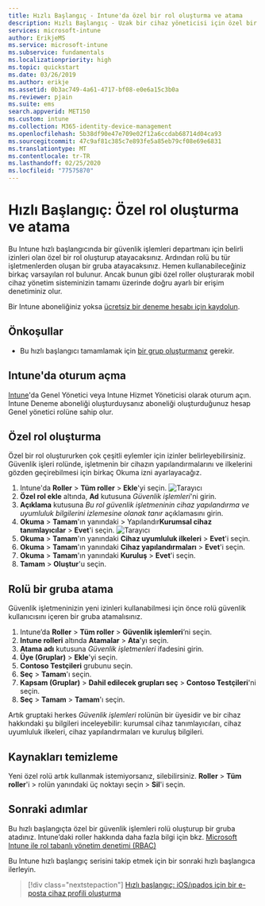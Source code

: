 ```yaml
---
title: Hızlı Başlangıç - Intune'da özel bir rol oluşturma ve atama
description: Hızlı Başlangıç - Uzak bir cihaz yöneticisi için özel bir rol oluşturun ve atayın.
services: microsoft-intune
author: ErikjeMS
ms.service: microsoft-intune
ms.subservice: fundamentals
ms.localizationpriority: high
ms.topic: quickstart
ms.date: 03/26/2019
ms.author: erikje
ms.assetid: 0b3ac749-4a61-4717-bf08-e0e6a15c3b0a
ms.reviewer: pjain
ms.suite: ems
search.appverid: MET150
ms.custom: intune
ms.collection: M365-identity-device-management
ms.openlocfilehash: 5b38df90e47e709e02f12a6ccdab68714d04ca93
ms.sourcegitcommit: 47c9af81c385c7e893fe5a85eb79cf08e69e6831
ms.translationtype: MT
ms.contentlocale: tr-TR
ms.lasthandoff: 02/25/2020
ms.locfileid: "77575870"
---
```

# <a name="quickstart-create-and-assign-a-custom-role"></a>Hızlı Başlangıç: Özel rol oluşturma ve atama

Bu Intune hızlı başlangıcında bir güvenlik işlemleri departmanı için belirli izinleri olan özel bir rol oluşturup atayacaksınız. Ardından rolü bu tür işletmenlerden oluşan bir gruba atayacaksınız. Hemen kullanabileceğiniz birkaç varsayılan rol bulunur. Ancak bunun gibi özel roller oluşturarak mobil cihaz yönetim sisteminizin tamamı üzerinde doğru ayarlı bir erişim denetiminiz olur.

Bir Intune aboneliğiniz yoksa [ücretsiz bir deneme hesabı için kaydolun](free-trial-sign-up.md).

## <a name="prerequisites"></a>Önkoşullar

- Bu hızlı başlangıcı tamamlamak için [bir grup oluşturmanız](quickstart-create-group.md) gerekir.

## <a name="sign-in-to-intune"></a>Intune'da oturum açma

[Intune](https://aka.ms/intuneportal)'da Genel Yönetici veya Intune Hizmet Yöneticisi olarak oturum açın. Intune Deneme aboneliği oluşturduysanız aboneliği oluşturduğunuz hesap Genel yönetici rolüne sahip olur.

## <a name="create-a-custom-role"></a>Özel rol oluşturma

Özel bir rol oluştururken çok çeşitli eylemler için izinler belirleyebilirsiniz. Güvenlik işleri rolünde, işletmenin bir cihazın yapılandırmalarını ve ilkelerini gözden geçirebilmesi için birkaç Okuma izni ayarlayacağız.

1. Intune'da **Roller** > **Tüm roller** > **Ekle**'yi seçin.
![Tarayıcı](./media/quickstart-create-custom-role/add-custom-role.png)
2. **Özel rol ekle** altında, **Ad** kutusuna *Güvenlik işlemleri*'ni girin.
3. **Açıklama** kutusuna *Bu rol güvenlik işletmeninin cihaz yapılandırma ve uyumluluk bilgilerini izlemesine olanak tanır* açıklamasını girin.
4. **Okuma** > **Tamam**'ın yanındaki  > Yapılandır**Kurumsal cihaz tanımlayıcılar** > **Evet**'i seçin.
![Tarayıcı](./media/quickstart-create-custom-role/corp-device-id-read.png)
5. **Okuma** > **Tamam**'ın yanındaki **Cihaz uyumluluk ilkeleri** > **Evet**'i seçin.
6. **Okuma** > **Tamam**'ın yanındaki **Cihaz yapılandırmaları** > **Evet**'i seçin.
7. **Okuma** > **Tamam**'ın yanındaki **Kuruluş** > **Evet**'i seçin.
8. **Tamam** > **Oluştur**'u seçin.

## <a name="assign-the-role-to-a-group"></a>Rolü bir gruba atama

Güvenlik işletmeninizin yeni izinleri kullanabilmesi için önce rolü güvenlik kullanıcısını içeren bir gruba atamalısınız.

1. Intune’da **Roller** > **Tüm roller** > **Güvenlik işlemleri**’ni seçin.
2. **Intune rolleri** altında **Atamalar** > **Ata**'yı seçin.
3. **Atama adı** kutusuna *Güvenlik işletmenleri* ifadesini girin.
4. **Üye (Gruplar)**  > **Ekle**'yi seçin.
5. **Contoso Testçileri** grubunu seçin.
6. **Seç** > **Tamam**'ı seçin.
7. **Kapsam (Gruplar)**  > **Dahil edilecek grupları seç** > **Contoso Testçileri**'ni seçin.
8. **Seç** > **Tamam** > **Tamam**'ı seçin.

Artık gruptaki herkes *Güvenlik işlemleri* rolünün bir üyesidir ve bir cihaz hakkındaki şu bilgileri inceleyebilir: kurumsal cihaz tanımlayıcıları, cihaz uyumluluk ilkeleri, cihaz yapılandırmaları ve kuruluş bilgileri.

## <a name="clean-up-resources"></a>Kaynakları temizleme

Yeni özel rolü artık kullanmak istemiyorsanız, silebilirsiniz. **Roller** > **Tüm roller**'i > rolün yanındaki üç noktayı seçin > **Sil**'i seçin.

## <a name="next-steps"></a>Sonraki adımlar

Bu hızlı başlangıçta özel bir güvenlik işlemleri rolü oluşturup bir gruba atadınız. Intune’daki roller hakkında daha fazla bilgi için bkz. [Microsoft Intune ile rol tabanlı yönetim denetimi (RBAC)](role-based-access-control.md)

Bu Intune hızlı başlangıç serisini takip etmek için bir sonraki hızlı başlangıca ilerleyin.

> [!div class="nextstepaction"]
> [Hızlı başlangıç: iOS/ıpados için bir e-posta cihaz profili oluşturma](../configuration/quickstart-email-profile.md)

